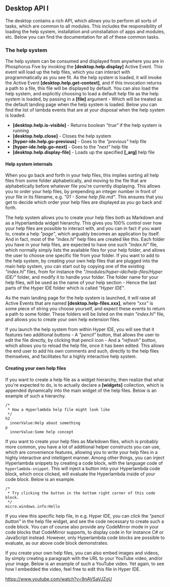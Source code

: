 
## Desktop API I

The desktop contains a rich API, which allows you to perform all sorts of tasks, which are common
to all modules. This includes the responsibility of loading the help system, installation and
uninstallation of apps and modules, etc. Below you can find the documentation for all of these common
tasks.

### The help system

The help system can be consumed and displayed from anywhere you are in Phosphorus Five by invoking
the **[desktop.help.display]** Active Event. This event will load up the help files, which you
can interact with programmatically as you see fit. As the help system is loaded, it will invoke
the Active Event **[desktop.help.get-context]**, and if this invocation returns a path to a file,
this file will be displayed by default. You can also load the help system, and explicitly choosing
to load a default help file as the help system is loaded, by passing in a **[file]** argument -
Which will be treated as the default landing page when the help system is loaded. Below you can
find the list of lambda events that are at your disposal when the help system is loaded.

* __[desktop.help.is-visible]__ - Returns boolean _"true"_ if the help system is running
* __[desktop.help.close]__ - Closes the help system
* __[hyper-ide.help.go-previous]__ - Goes to the _"previous"_ help file
* __[hyper-ide.help.go-next]__ - Goes to the _"next"_ help file
* __[desktop.help.display-file]__ - Loads up the specified __[\_arg]__ help file

#### Help system internals

When you go back and forth in your help files, this implies sorting all help files from some folder
alphabetically, and moving to the file that are alphabetically before whatever file you're currently
displaying. This allows you to order your help files, by prepending an integer number in front of
your file in its filename, e.g. _"01 - Some help file.md"_. This ensures that you get to decide
which order your help files are displayed as you go back and forth.

The help system allows you to create your help files both as Markdown and as a Hyperlambda widget
hierarchy. This gives you 100% control over how your help files are possible to interact with, and
you can in fact if you want to, create a help _"page"_, which arguably becomes an application by
itself. And in fact, most of the _"index.hl"_ help files are created like this. Each folder you
have in your help files, are expected to have one such _"index.hl"_ file, which normally simply
lists the available files for your help folder, and allows the user to choose one specific file
from your folder. If you want to add to the help system, by creating your own help files that
are plugged into the main help system, you can start out by copying one of the existing _"index.hl"_
files, from for instance the _"/modules/hyper-ide/help-files/Hyper IDE/"_ folder, and modify it to
handle your folder. The folder name for your help files, will be used as the name of your help
section - Hence the last parts of the Hyper IDE folder which is called _"Hyper IDE"_.

As the main landing page for the help system is launched, it will raise all Active Events that
are named **[desktop.help-files.xxx]**, where _"xxx"_ is some piece of string you choose yourself,
and expect these events to return a path to some folder. These folders will be listed on the
main _"index.hl"_ file, and allows you to create your own help extension files.

If you launch the help system from within Hyper IDE, you will see that it features two additional
buttons - A _"pencil"_ button, that allows the user to edit the file directly, by clicking that
pencil icon - And a _"refresh"_ button, which allows you to reload the help file, once it has
been edited. This allows the end user to add his own comments and such, directly to the help
files themselves, and facilitates for a highly interactive help system.

#### Creating your own help files

If you want to create a help file as a widget hierarchy, then realize that what you're expected
to do, is to actually declare a **[widgets]** collection, which is appended dynamically into
the main widget of the help files. Below is an example of such a hierarchy.

```hyperlambda
/*
 * How a Hyperlambda help file might look like
 */
h2
  innerValue:Help about something
p
  innerValue:Some help concept
```

If you want to create your help files as Markdown files, which is probably more common, you have
a lot of additional helper constructs you can use, which are convenience features, allowing
you to write your help files in a highly interactive and intelligent manner. Among other things,
you can inject Hyperlambda snippets by creating a code block, with the language code of `hyperlambda-snippet`.
This will inject a button into your Hyperlambda code block, which once clicked, will evaluate the
Hyperlambda inside of your code block. Below is an example.

```hyperlambda-snippet
/*
 * Try clicking the button in the bottom right corner of this code block.
 */
micro.windows.info:Hello
```

If you view this specific help file, in e.g. Hyper IDE, you can click the _"pencil button"_ in
the help file widget, and see the code necessary to create such a code block. You can of course
also provide any CodeMirror mode in your code blocks that CodeMirror supports, to display
code in for instance C# or JavaScript instead. However, only Hyperlambda code blocks are possible
to evaluate, as our above code block demonstrates.

If you create your own help files, you can also embed images and videos, by simply
creating a paragraph with the URL to your YouTube video, and/or your image. Below is an example
of such a YouTube video. Yet again, to see how I embedded the video, feel free to edit this file
in Hyper IDE.

https://www.youtube.com/watch?v=9nAVSaVJZgU
